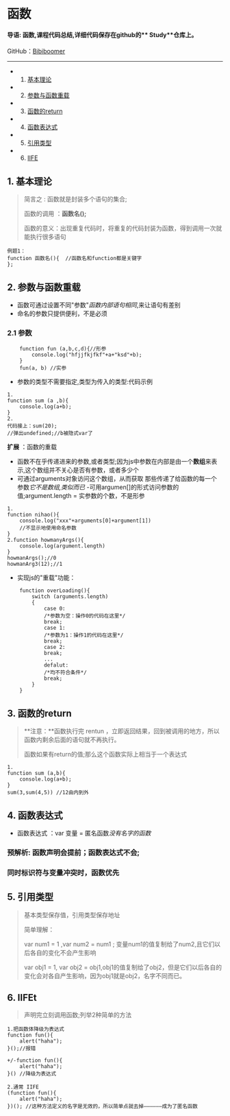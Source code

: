# 函数

#### 导语: 函数,课程代码总结,详细代码保存在github的** Study**仓库上。

GitHub：[Bibiboomer](https://github.com/Bibiboomer)

-----
<!-- vscode-markdown-toc -->
* 1. [基本理论](#基本理论)
* 2. [参数与函数重载](#参数与函数重载)
* 3. [函数的return](#函数的return)
* 4. [函数表达式](#函数表达式)
* 5. [引用类型](#引用类型)
* 6. [IIFE](#IIFE)
<!-- vscode-markdown-toc-config
    numbering=true
    autoSave=true
    /vscode-markdown-toc-config -->
<!-- /vscode-markdown-toc -->

##  1. <a name='基本理论'></a>基本理论
> 简言之 : 函数就是封装多个语句的集合;
>
> 函数的调用 ：**函数名();**
>
> 函数的意义：出现重复代码时，将重复的代码封装为函数，得到调用一次就能执行很多语句
```
例题1：
function 函数名(){  //函数名和function都是关键字
};
```

##  2. <a name='参数与函数重载'></a>参数与函数重载

- 函数可通过设置不同"参数"*函数内部语句相同*,来让语句有差别
- 命名的参数只提供便利，不是必须

### 2.1 参数
```
    function fun (a,b,c,d){//形参
        console.log("hfjjfkjfkf"+a+"ksd"+b);
    }
    fun(a, b) //实参
```
- 参数的类型不需要指定,类型为传入的类型:代码示例   
```
1.
function sum (a ,b){
    console.log(a+b);
}
2.
代码接上：sum(20);
//弹出undefined;//b被隐式var了
```
**扩展** ：函数的重载
- 函数不在乎传递进来的参数,或者类型;因为js中参数在内部是由一个**数组**来表示,这个数组并不关心是否有参数，或者多少个
- 可通过arguments对象访问这个数组，从而获取 那些传递了给函数的每一个参数*它不是数组,类似而已*
-可用argumen[]的形式访问参数的值;argument.length  = 实参数的个数，不是形参
```
1.
function nihao(){
    console.log("xxx"+arguments[0]+argument[1])
    //不显示地使用命名参数
}
2.function howmanyArgs(){
    console.log(argument.length)
}
howmanArgs();//0
howmanArg3(12);//1
```
- 实现js的"重载"功能：
```
    function overLoading(){
        switch (arguments.length)
        {
            case 0:
            /*参数为空：操作0的代码在这里*/
            break;
            case 1:
            /*参数为1：操作1的代码在这里*/
            break;
            case 2:
            break;
            ...
            defalut:
            /*均不符合条件*/
            break;
        }
    }
```

##  3. <a name='函数的return'></a>函数的return
> **注意：**函数执行完 rentun ，立即返回结果，回到被调用的地方，所以函数内剩余后面的语句就不再执行。
>
> 函数如果有return的值;那么这个函数实际上相当于一个表达式
```
1.
function sum (a,b){
    console.log(a+b);
}
sum(3,sum(4,5)) //12由内到外
```
##  4. <a name='函数表达式'></a>函数表达式

- 函数表达式 ：var 变量 = 匿名函数*没有名字的函数*

### 预解析: 函数声明会提前；函数表达式不会;
### 同时标识符与变量冲突时，函数优先

##  5. <a name='引用类型'></a>引用类型 
> 基本类型保存值，引用类型保存地址
>
>简单理解：
>
>var num1 = 1 ,var num2 = num1 ;
>变量num1的值复制给了num2,且它们以后各自的变化不会产生影响
>
> var obj1 = 1, var obj2 = obj1,obj1的值复制给了obj2，但是它们以后各自的变化会对各自产生影响，因为obj1就是obj2，名字不同而已。
##  6. <a name='IIFE'></a>IIFEt

> 声明完立刻调用函数;列举2种简单的方法

```
1.把函数体降级为表达式
function fun(){
    alert("haha");
}();//报错

+/-function fun(){
    alert("haha");
}() //降级为表达式

2.通常 IIFE
(function fun(){
    alert("haha");
})(); //这种方法定义的名字是无效的，所以简单点就去掉——————成为了匿名函数

```












